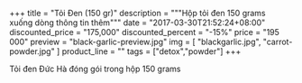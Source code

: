 +++
title = "Tỏi Đen (150 gr)"
description = """Hộp tỏi đen 150 grams
                <br>xuống dòng thông tin thêm"""
date = "2017-03-30T21:52:24+08:00"
discounted_price = "175,000"
discounted_percent = "-15%"
price = "195 000"
preview = "black-garlic-preview.jpg"
img = [
    "blackgarlic.jpg",
    "carrot-powder.jpg"
    ]
product_line = ""
tags = ["detox","powder"]
+++

Tỏi đen Đức Hà đóng gói trong hộp 150 grams
